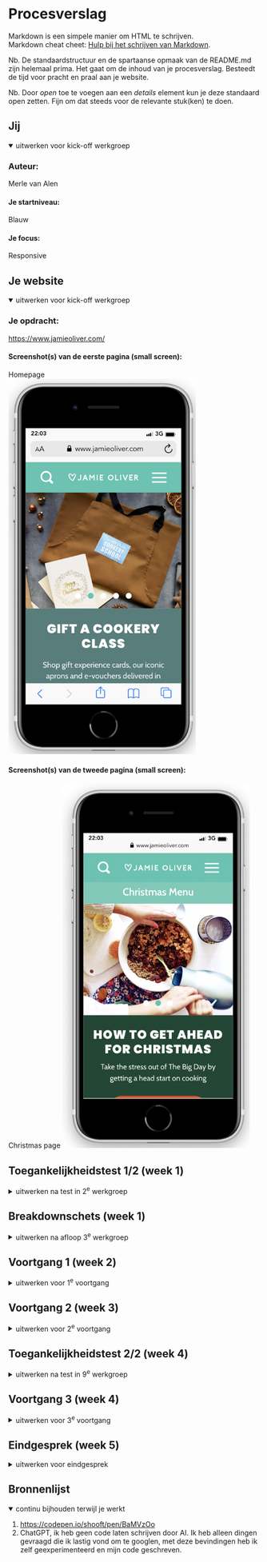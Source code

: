 # Procesverslag
Markdown is een simpele manier om HTML te schrijven.  
Markdown cheat cheet: [Hulp bij het schrijven van Markdown](https://github.com/adam-p/markdown-here/wiki/Markdown-Cheatsheet).

Nb. De standaardstructuur en de spartaanse opmaak van de README.md zijn helemaal prima. Het gaat om de inhoud van je procesverslag. Besteedt de tijd voor pracht en praal aan je website.

Nb. Door *open* toe te voegen aan een *details* element kun je deze standaard open zetten. Fijn om dat steeds voor de relevante stuk(ken) te doen.





## Jij

<details open>
  <summary>uitwerken voor kick-off werkgroep</summary>

  ### Auteur:
  Merle van Alen

  #### Je startniveau:
  Blauw

  #### Je focus:
  Responsive
 
</details>





## Je website

<details open>
  <summary>uitwerken voor kick-off werkgroep</summary>

  ### Je opdracht:
  https://www.jamieoliver.com/

  #### Screenshot(s) van de eerste pagina (small screen): 
  Homepage  
  <img src="readme-images/jamieoliver-homepage.png" width="375px" alt="De homepagina van de Jamie Oliver website">

  #### Screenshot(s) van de tweede pagina (small screen):
  Christmas page
  <img src="readme-images/jamieoliver-christmas.png" width="375px" alt="De christmas pagina van de Jamie Oliver website">
 
</details>



## Toegankelijkheidstest 1/2 (week 1)

<details>
  <summary>uitwerken na test in 2<sup>e</sup> werkgroep</summary>

  ### Bevindingen
  Lijst met je bevindingen die in de test naar voren kwamen:

  - De website van Jamie Oliver werkt niet heel goed met de screen reader
  - De Jamie Oliver website was lastig om doorheen te tabben

</details>



## Breakdownschets (week 1)

<details>
  <summary>uitwerken na afloop 3<sup>e</sup> werkgroep</summary>

  ### de hele pagina: 
  <img src="readme-images/volledige-pagina-breakdown.png" width="375px" alt="breakdown van de hele pagina">

  ### dynamisch deel (bijv menu): 
  <img src="readme-images/menu-readme.png" width="375px" alt="breakdown van een dynamisch deel">

</details>





## Voortgang 1 (week 2)

<details>
  <summary>uitwerken voor 1<sup>e</sup> voortgang</summary>

  ### Stand van zaken
  Ik weet niet hoe fontface werkt, de rest gaat wel goed


  ### Agenda voor meeting
  samen met je groepje opstellen

  | Merle      | Ahmadriza          | Quinten    | Niels        |
  | ---            | ---                | ---          | ---              |
  | Hoe kan ik ervoor zorgen dat de carousel iedere keer 1 foto opschuift? | Ik wil weten hoe je een video/annimatie van de inspector kunt halen. Bij mijn site is dat nog ingewikkeld.              | Hoe maak ik dingen klikbaar zonder meer dan 1 html pagina?    | ik wil weten hoe ik de knoppen beter kan centreren en de specifieke vormgeving aan kan passen    |
  | Hoe kan ik op een nette manier fontface gebruiken om nieuwe fonts en font weights toe te voegen? | Hoe de li in de nav zo tonen dat op mobiel formaat het verdwijnt in de dropdown menu en bij desktop wel zichrbaar is | Hoe spreek ik mijn gewenste images aan? Ze zitten allemaal boven een h3 dus mis kan ik daar wat mee. | weten hoe ik de verschillende afbeeldingen een eigen stijl kan geven op een makkelijke manier |
  | ...            | ...               | Marquee, hoe werkt het met screenreader en hoe maak ik drie verschillende berichtjes?         | hoe kan ik de screenreader goed maken             |


  ### Verslag van meeting
  hier na afloop snel de uitkomsten van de meeting vastleggen

  - carousel is gelukt om te maken
  - fontface is gelukt, wel goed opletten of de lettertypes het echt doen of dat ze gedownload zijn

</details>





## Voortgang 2 (week 3)

<details>
  <summary>uitwerken voor 2<sup>e</sup> voortgang</summary>

  ### Stand van zaken
  Nog wel moeite met flexbox en grid, af en toe doet de code niet wat ik wil

  ### Agenda voor meeting
  samen met je groepje opstellen

  | Merle      | Ahmadriza          | Quinten    | Niels        |
  | ---            | ---                | ---          | ---              |
  | Ik krijg met flexbox en grid mijn ‘li’ niet gecentreerd en op de plek waar ik hem wil, hoe kan ik dit oplossen?  | in m’n 3e section beter grid of flex gebruiken (responsieve)            | Meer duidelijkheid over het inzetten van flexbox op bepaalde elementen   | Hoe ik de horizontale box met text die automatisch beweegt maak    |
  | Wat is een mooie volgorde om mijn css in te schrijven? Sanne liet zien welke volgorde hij gebruikte, en hoe weet ik precies wat er onder welke categorie valt? | ik wil m’n video automatisch laten afspelen | De fonts van sanrio er in krijgen, zijn moeilijk te vinden | Hoe ik de footer apart aanspreek zonder de code al te veel aan te passen. |
| ...            | Mijn nav ook zichtbaar houden tijdens scrollen hiervoor position fixed/absolute?                | De form over de hele breedte te laten spannen          | Wanneer nou button en wanneer een link (precieze verschil)              |  Animatie van scrollen, section van Latest |   en dit  | en dit  | nth of type mag dat steeds?   |


  ### Verslag van meeting
  hier na afloop snel de uitkomsten van de meeting vastleggen

  - Comments toevoegen bij de code

</details>





## Toegankelijkheidstest 2/2 (week 4)

<details>
  <summary>uitwerken na test in 9<sup>e</sup> werkgroep</summary>

  ### Bevindingen
  Lijst met je bevindingen die in de test naar voren kwamen (geef ook aan wat er verbeterd is):

</details>





## Voortgang 3 (week 4)

<details>
  <summary>uitwerken voor 3<sup>e</sup> voortgang</summary>

  ### Stand van zaken
 Ik loop er tegen aan dat de sections niet goed scalen. Ben het nu responsive aan het maken, maar ik merk dat dit niet heel goed gaat. 
 In de toekomst ga ik het steeds per section responsive maken en niet als de website klaar is, ik denk dat ik hiermee minder fouten ga maken.


  ### Agenda voor meeting
  samen met je groepje opstellen

  | student 1      | student 2          | student 3    | student 4        |
  | ---            | ---                | ---          | ---              |
  | dit bespreken  | en dit             | en ik dit    | en dan ik dat    |
  | en dat ook nog | dit als er tijd is | nog een punt | dit wil ik zeker |
  | ...            | ...                | ...          | ...              |


  ### Verslag van meeting
  hier na afloop snel de uitkomsten van de meeting vastleggen

  - punt 1
  - punt 2
  - nog een punt
  - ...

</details>





## Eindgesprek (week 5)

<details>
  <summary>uitwerken voor eindgesprek</summary>

  ### Je uitkomst - karakteristiek screenshots:
  <img src="readme-images/dummy-plaatje.jpg" width="375px" alt="uitomst opdracht 1">


  ### Dit ging goed/Heb ik geleerd: 
  Korte omschrijving met plaatjes

  <img src="readme-images/dummy-plaatje.jpg" width="375px" alt="top">


  ### Dit was lastig/Is niet gelukt:
  Korte omschrijving met plaatjes

  <img src="readme-images/dummy-plaatje.jpg" width="375px" alt="bummer">
</details>





## Bronnenlijst

<details open>
  <summary>continu bijhouden terwijl je werkt</summary>

  1. https://codepen.io/shooft/pen/BaMVzOo
  2. ChatGPT, ik heb geen code laten schrijven door AI. Ik heb alleen dingen gevraagd die ik lastig vond om te googlen, met deze bevindingen heb ik zelf geexperimenteerd en mijn code geschreven.

</details>